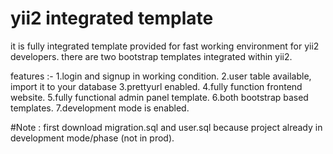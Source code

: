 # yii2 integrated template

it is fully integrated template provided for fast working environment for yii2 developers. there are two bootstrap templates integrated within yii2.

features :-
1.login and signup in working condition.
2.user table available, import it to your database
3.prettyurl enabled.
4.fully function frontend website.
5.fully functional admin panel template.
6.both bootstrap based templates.
7.development mode is enabled.

#Note : 
first download migration.sql and user.sql because project already in development mode/phase (not in prod).
